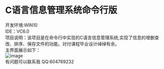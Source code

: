 # C语言信息管理系统命令行版
   开发环境:WIN10<br>
    IDE：VC6.0<br>
    项目说明：该项目是在命令行中实现的C语言信息管理系统,实现了信息的增删查改、排序、保存文件的功能。对付课程毕业设计绰绰有余。<br>
    主界面展示如下：<br>
![image](https://user-images.githubusercontent.com/34054649/121104759-461c1700-c835-11eb-8489-ab45967c39d7.png)<br>
有问题可以联系我 QQ:604769232
